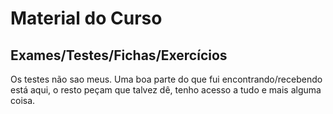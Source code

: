 # Material do Curso

## Exames/Testes/Fichas/Exercícios

Os testes não sao meus. Uma boa parte do que fui encontrando/recebendo está aqui, o resto peçam que talvez dê, tenho acesso a tudo e mais alguma coisa.
